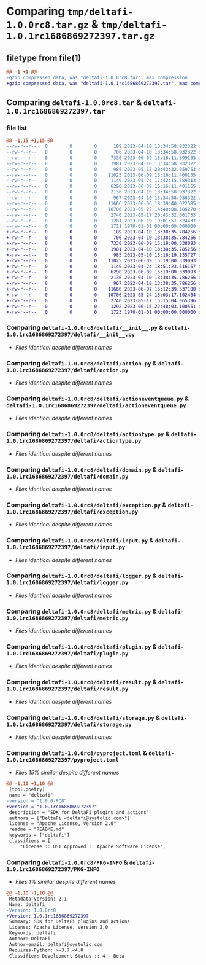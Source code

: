 # Comparing `tmp/deltafi-1.0.0rc8.tar.gz` & `tmp/deltafi-1.0.1rc1686869272397.tar.gz`

## filetype from file(1)

```diff
@@ -1 +1 @@
-gzip compressed data, was "deltafi-1.0.0rc8.tar", max compression
+gzip compressed data, was "deltafi-1.0.1rc1686869272397.tar", max compression
```

## Comparing `deltafi-1.0.0rc8.tar` & `deltafi-1.0.1rc1686869272397.tar`

### file list

```diff
@@ -1,15 +1,15 @@
--rw-r--r--   0        0        0      189 2023-04-10 13:34:58.932322 deltafi-1.0.0rc8/README.md
--rw-r--r--   0        0        0      706 2023-04-10 13:34:58.932322 deltafi-1.0.0rc8/deltafi/__init__.py
--rw-r--r--   0        0        0     7330 2023-06-09 15:16:11.399155 deltafi-1.0.0rc8/deltafi/action.py
--rw-r--r--   0        0        0     1981 2023-04-10 13:34:58.932322 deltafi-1.0.0rc8/deltafi/actioneventqueue.py
--rw-r--r--   0        0        0      985 2023-05-17 20:43:32.059753 deltafi-1.0.0rc8/deltafi/actiontype.py
--rw-r--r--   0        0        0    11025 2023-06-09 15:16:11.400155 deltafi-1.0.0rc8/deltafi/domain.py
--rw-r--r--   0        0        0     1149 2023-04-24 17:42:15.589313 deltafi-1.0.0rc8/deltafi/exception.py
--rw-r--r--   0        0        0     6290 2023-06-09 15:16:11.401155 deltafi-1.0.0rc8/deltafi/input.py
--rw-r--r--   0        0        0     2136 2023-04-10 13:34:58.937322 deltafi-1.0.0rc8/deltafi/logger.py
--rw-r--r--   0        0        0      967 2023-04-10 13:34:58.938322 deltafi-1.0.0rc8/deltafi/metric.py
--rw-r--r--   0        0        0    11666 2023-06-06 18:39:40.022585 deltafi-1.0.0rc8/deltafi/plugin.py
--rw-r--r--   0        0        0    10706 2023-05-22 14:40:08.186270 deltafi-1.0.0rc8/deltafi/result.py
--rw-r--r--   0        0        0     2740 2023-05-17 20:43:32.061753 deltafi-1.0.0rc8/deltafi/storage.py
--rw-r--r--   0        0        0     1281 2023-06-19 19:01:51.324437 deltafi-1.0.0rc8/pyproject.toml
--rw-r--r--   0        0        0     1711 1970-01-01 00:00:00.000000 deltafi-1.0.0rc8/PKG-INFO
+-rw-r--r--   0        0        0      189 2023-04-10 13:38:35.784256 deltafi-1.0.1rc1686869272397/README.md
+-rw-r--r--   0        0        0      706 2023-04-10 13:38:35.784256 deltafi-1.0.1rc1686869272397/deltafi/__init__.py
+-rw-r--r--   0        0        0     7330 2023-06-09 15:19:00.338093 deltafi-1.0.1rc1686869272397/deltafi/action.py
+-rw-r--r--   0        0        0     1981 2023-04-10 13:38:35.785256 deltafi-1.0.1rc1686869272397/deltafi/actioneventqueue.py
+-rw-r--r--   0        0        0      985 2023-05-10 13:16:19.135727 deltafi-1.0.1rc1686869272397/deltafi/actiontype.py
+-rw-r--r--   0        0        0    11025 2023-06-09 15:19:00.339093 deltafi-1.0.1rc1686869272397/deltafi/domain.py
+-rw-r--r--   0        0        0     1149 2023-04-24 18:51:23.516157 deltafi-1.0.1rc1686869272397/deltafi/exception.py
+-rw-r--r--   0        0        0     6290 2023-06-09 15:19:00.339093 deltafi-1.0.1rc1686869272397/deltafi/input.py
+-rw-r--r--   0        0        0     2136 2023-04-10 13:38:35.786256 deltafi-1.0.1rc1686869272397/deltafi/logger.py
+-rw-r--r--   0        0        0      967 2023-04-10 13:38:35.786256 deltafi-1.0.1rc1686869272397/deltafi/metric.py
+-rw-r--r--   0        0        0    11666 2023-06-07 15:12:39.537100 deltafi-1.0.1rc1686869272397/deltafi/plugin.py
+-rw-r--r--   0        0        0    10706 2023-05-24 15:03:17.102464 deltafi-1.0.1rc1686869272397/deltafi/result.py
+-rw-r--r--   0        0        0     2740 2023-05-17 15:15:04.065396 deltafi-1.0.1rc1686869272397/deltafi/storage.py
+-rw-r--r--   0        0        0     1292 2023-06-15 22:48:03.100551 deltafi-1.0.1rc1686869272397/pyproject.toml
+-rw-r--r--   0        0        0     1723 1970-01-01 00:00:00.000000 deltafi-1.0.1rc1686869272397/PKG-INFO
```

### Comparing `deltafi-1.0.0rc8/deltafi/__init__.py` & `deltafi-1.0.1rc1686869272397/deltafi/__init__.py`

 * *Files identical despite different names*

### Comparing `deltafi-1.0.0rc8/deltafi/action.py` & `deltafi-1.0.1rc1686869272397/deltafi/action.py`

 * *Files identical despite different names*

### Comparing `deltafi-1.0.0rc8/deltafi/actioneventqueue.py` & `deltafi-1.0.1rc1686869272397/deltafi/actioneventqueue.py`

 * *Files identical despite different names*

### Comparing `deltafi-1.0.0rc8/deltafi/actiontype.py` & `deltafi-1.0.1rc1686869272397/deltafi/actiontype.py`

 * *Files identical despite different names*

### Comparing `deltafi-1.0.0rc8/deltafi/domain.py` & `deltafi-1.0.1rc1686869272397/deltafi/domain.py`

 * *Files identical despite different names*

### Comparing `deltafi-1.0.0rc8/deltafi/exception.py` & `deltafi-1.0.1rc1686869272397/deltafi/exception.py`

 * *Files identical despite different names*

### Comparing `deltafi-1.0.0rc8/deltafi/input.py` & `deltafi-1.0.1rc1686869272397/deltafi/input.py`

 * *Files identical despite different names*

### Comparing `deltafi-1.0.0rc8/deltafi/logger.py` & `deltafi-1.0.1rc1686869272397/deltafi/logger.py`

 * *Files identical despite different names*

### Comparing `deltafi-1.0.0rc8/deltafi/metric.py` & `deltafi-1.0.1rc1686869272397/deltafi/metric.py`

 * *Files identical despite different names*

### Comparing `deltafi-1.0.0rc8/deltafi/plugin.py` & `deltafi-1.0.1rc1686869272397/deltafi/plugin.py`

 * *Files identical despite different names*

### Comparing `deltafi-1.0.0rc8/deltafi/result.py` & `deltafi-1.0.1rc1686869272397/deltafi/result.py`

 * *Files identical despite different names*

### Comparing `deltafi-1.0.0rc8/deltafi/storage.py` & `deltafi-1.0.1rc1686869272397/deltafi/storage.py`

 * *Files identical despite different names*

### Comparing `deltafi-1.0.0rc8/pyproject.toml` & `deltafi-1.0.1rc1686869272397/pyproject.toml`

 * *Files 15% similar despite different names*

```diff
@@ -1,10 +1,10 @@
 [tool.poetry]
 name = "deltafi"
-version = "1.0.0-RC8"
+version = "1.0.1rc1686869272397"
 description = "SDK for DeltaFi plugins and actions"
 authors = ["DeltaFi <deltafi@systolic.com>"]
 license = "Apache License, Version 2.0"
 readme = "README.md"
 keywords = ["deltafi"]
 classifiers = [
     "License :: OSI Approved :: Apache Software License",
```

### Comparing `deltafi-1.0.0rc8/PKG-INFO` & `deltafi-1.0.1rc1686869272397/PKG-INFO`

 * *Files 1% similar despite different names*

```diff
@@ -1,10 +1,10 @@
 Metadata-Version: 2.1
 Name: deltafi
-Version: 1.0.0rc8
+Version: 1.0.1rc1686869272397
 Summary: SDK for DeltaFi plugins and actions
 License: Apache License, Version 2.0
 Keywords: deltafi
 Author: DeltaFi
 Author-email: deltafi@systolic.com
 Requires-Python: >=3.7,<4.0
 Classifier: Development Status :: 4 - Beta
```

